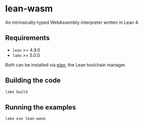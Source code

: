 # lean-wasm

An intrinsically-typed WebAssembly interpreter written in Lean 4.

## Requirements

* `lean` >= 4.9.0
* `lake` >= 5.0.0

Both can be installed via [elan](https://github.com/leanprover/elan), the Lean toolchain manager.

## Building the code

```sh
lake build
```

## Running the examples

```sh
lake exe lean-wasm
```
